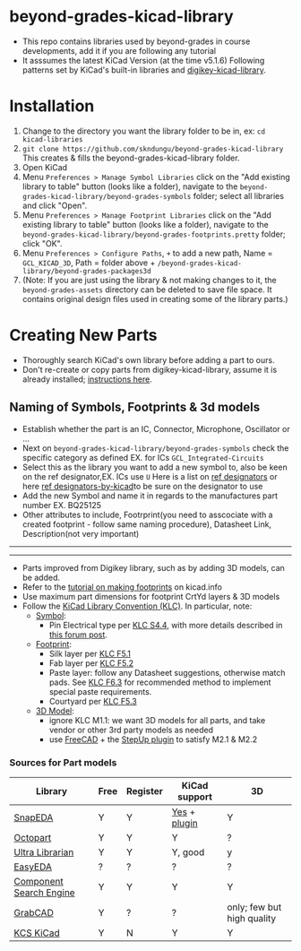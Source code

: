 # beyond-grades-kicad-library
- This repo contains libraries used by beyond-grades in course developments, add it if you are following any tutorial 
- It asssumes the latest KiCad Version (at the time v5.1.6)
Following patterns set by KiCad's built-in libraries and [digikey-kicad-library](https://github.com/Digi-Key/digikey-kicad-library).

# Installation
1. Change to the directory you want the library folder to be in, ex: `cd kicad-libraries`
2. `git clone https://github.com/skndungu/beyond-grades-kicad-library` This creates & fills the beyond-grades-kicad-library folder.
3. Open KiCad
4. Menu `Preferences > Manage Symbol Libraries` click on the "Add existing library to table" button (looks like a folder), navigate to the `beyond-grades-kicad-library/beyond-grades-symbols` folder; select all libraries and click "Open".
5. Menu `Preferences > Manage Footprint Libraries` click on the "Add existing library to table" button (looks like a folder), navigate to the `beyond-grades-kicad-library/beyond-grades-footprints.pretty` folder; click "OK".
6. Menu `Preferences > Configure Paths`, `+` to add a new path, Name = `GCL_KICAD_3D`, Path = folder above + `/beyond-grades-kicad-library/beyond-grades-packages3d`
7. (Note: If you are just using the library & not making changes to it, the `beyond-grades-assets` directory can be deleted to save file space. It contains original design files used in creating some of the library parts.)

# Creating New Parts
- Thoroughly search KiCad's own library before adding a part to ours.
- Don't re-create or copy parts from digikey-kicad-library, assume it is already installed; [instructions here](https://forum.digikey.com/t/importing-the-digi-key-kicad-library-into-kicad-5-0-0/4075).

## Naming of Symbols, Footprints & 3d models
- Establish whether the part is an IC, Connector, Microphone, Oscillator or ...
- Next on `beyond-grades-kicad-library/beyond-grades-symbols` check the specific category as defined EX. for ICs `GCL_Integrated-Circuits`
- Select this as the library you want to add a new symbol to, also be keen on the ref designator,EX. ICs use `U` Here is a list on [ref designators](https://en.wikipedia.org/wiki/Reference_designator) or here [ref designators-by-kicad](https://klc.kicad.org/symbol/s6/s6.1/)to be sure on the designator to use 
- Add the new Symbol and name it in regards to the manufactures part number EX. BQ25125
- Other attributes to include, Footrprint(you need to asscociate with a created footprint - follow same naming procedure), Datasheet Link, Description(not very important)

---------------------------------------------------------------------------------
---------------------------------------------------------------------------------

- Parts improved from Digikey library, such as by adding 3D models, can be added.
- Refer to the [tutorial on making footprints](https://forum.kicad.info/t/tutorial-how-to-make-a-footprint-in-kicad-5-1-x-from-scratch/11092) on kicad.info
- Use maximum part dimensions for footprint CrtYd layers & 3D models
- Follow the [KiCad Library Convention (KLC)](https://kicad-pcb.org/libraries/klc/). In particular, note:
  - [Symbol](https://kicad-pcb.org/libraries/klc/#_symbol_guidelines):
    - Pin Electrical type per [KLC S4.4](https://kicad-pcb.org/libraries/klc/S4.4/), with more details described in [this forum post](https://forum.kicad.info/t/electrical-type-of-schematic-symbol-pins/9439).
  - [Footprint](https://kicad-pcb.org/libraries/klc/#_footprint_guidelines):
    - Silk layer per [KLC F5.1](https://kicad-pcb.org/libraries/klc/F5.1/)
    - Fab layer per [KLC F5.2](https://kicad-pcb.org/libraries/klc/F5.2/)
    - Paste layer: follow any Datasheet suggestions, otherwise match pads. See [KLC F6.3](https://kicad-pcb.org/libraries/klc/F6.3/) for recommended method to implement special paste requirements.
    - Courtyard per [KLC F5.3](https://kicad-pcb.org/libraries/klc/F5.3/)
  - [3D Model](https://kicad-pcb.org/libraries/klc/#_3d_model_guidelines):
    - ignore KLC M1.1: we want 3D models for all parts, and take vendor or other 3rd party models as needed
    - use [FreeCAD](https://www.freecadweb.org) + the [StepUp plugin](https://kicad-pcb.org/external-tools/stepup/) to satisfy M2.1 & M2.2

### Sources for Part models
Library | Free | Register | KiCad support | 3D
------- | ---- | -------- | ------------- | --
[SnapEDA](https://www.snapeda.com) | Y | Y | [Yes](https://www.snapeda.com/kicad/) + [plugin](https://blog.snapeda.com/2020/09/09/introducing-the-snapeda-kicad-plugin/) | Y
[Octopart](https://octopart.com) | Y | Y | Y | ?
[Ultra Librarian](https://www.ultralibrarian.com) | Y | Y | Y, good | y
[EasyEDA](https://easyeda.com) | ? | ? | ? | ?
[Component Search Engine](https://componentsearchengine.com) | Y | Y | Y | Y
[GrabCAD](https://grabcad.com/library?page=1&time=all_time&sort=most_downloaded&categories=electrical) | Y | ? | ? | only; few but high quality
[KCS KiCad](http://smisioto.no-ip.org/elettronica/kicad/kicad-en.htm) | Y | N | Y | Y
